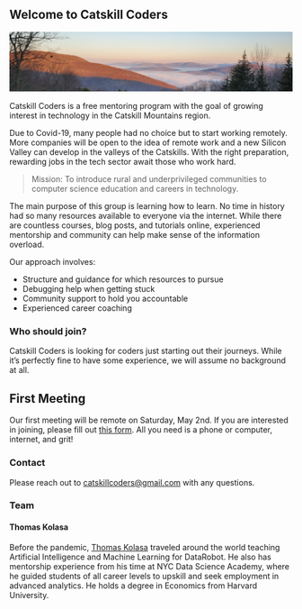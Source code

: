 ## Welcome to Catskill Coders

![mountains](/assets/mountainsclouds.png)

Catskill Coders is a free mentoring program with the goal of growing interest in technology in the Catskill Mountains region.

Due to Covid-19, many people had no choice but to start working remotely. More companies will be open to the idea of remote work and a new Silicon Valley can develop in the valleys of the Catskills. With the right preparation, rewarding jobs in the tech sector await those who work hard.

> Mission: To introduce rural and underprivileged communities to computer science education and careers in technology.

The main purpose of this group is learning how to learn. No time in history had so many resources available to everyone via the internet. While there are countless courses, blog posts, and tutorials online, experienced mentorship and community can help make sense of the information overload.

Our approach involves:
- Structure and guidance for which resources to pursue
- Debugging help when getting stuck
- Community support to hold you accountable
- Experienced career coaching

### Who should join?
Catskill Coders is looking for coders just starting out their journeys. While it’s perfectly fine to have some experience, we will assume no background at all.

## First Meeting
Our first meeting will be remote on Saturday, May 2nd. If you are interested in joining, please fill out [this form](https://docs.google.com/forms/d/e/1FAIpQLSeo-j698pEHPJWOYy-80oK899B6n4g2eb7pbKBfk__oOEYKrg/viewform). All you need is a phone or computer, internet, and grit!

### Contact
Please reach out to catskillcoders@gmail.com with any questions.

### Team
#### Thomas Kolasa
Before the pandemic, [Thomas Kolasa](https://www.linkedin.com/in/thomaskolasa) traveled around the world teaching Artificial Intelligence and Machine Learning for DataRobot. He also has mentorship experience from his time at NYC Data Science Academy, where he guided students of all career levels to upskill and seek employment in advanced analytics. He holds a degree in Economics from Harvard University.

